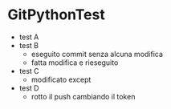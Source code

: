 # GitPythonTest

+ test A
+ test B
	+ eseguito commit senza alcuna modifica
	+ fatta modifica e rieseguito
+ test C
	+ modificato except
+ test D
	+ rotto il push cambiando il token
